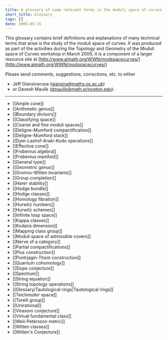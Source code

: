 ```yaml
---
title: A glossary of some relevant terms in the moduli space of curves
short_title: Glossary
tags: []
date: 2005-05-15
---
```


This glossary contains brief definitions and explanations of many technical terms that arise is the study of the moduli space of curves. It was produced as part of the activities during the Topology and Geometry of the Moduli space of Curves workshop in March 2005; it is a component of a larger resource site at [http://www.aimath.org/WWN/modspacecurves/](http://www.aimath.org/WWN/modspacecurves/)

Please send comments, suggestions, corrections, etc. to either

- Jeff Giansiracusa ([giansira@maths.ox.ac.uk](mailto:giansira@maths.ox.ac.uk))
- or Davesh Maulik ([dmaulik@math.princeton.edu](mailto:dmaulik@math.princeton.edu)).

----

- [[Ample cone]]
- [[Arithmetic genus]]
- [[Boundary divisors]]
- [[Classifying space]]
- [[Coarse and fine moduli spaces]]
- [[Deligne-Mumford compactification]]
- [[Deligne-Mumford stack]]
- [[Dyer-Lashof-Araki-Kudo operations]]
- [[Effective cone]]
- [[Frobenius algebra]]
- [[Frobenius manifold]]
- [[General type]]
- [[Geometric genus]]
- [[Gromov-Witten invariants]]
- [[Group completion]]
- [[Harer stability]]
- [[Hodge bundle]]
- [[Hodge classes]]
- [[Homology fibration]]
- [[Hurwitz numbers]]
- [[Hurwitz schemes]]
- [[Infinite loop space]]
- [[Kappa classes]]
- [[Kodaira dimension]]
- [[Mapping class group]]
- [[Moduli space of admissible covers]]
- [[Nerve of a category]]
- [[Partial compactifications]]
- [[Plus construction]]
- [[Pontrjagin-Thom construction]]
- [[Quantum cohomology]]
- [[Slope conjecture]]
- [[Spectrum]]
- [[String equation]]
- [[String topology operations]]
- [[Glossary/Tautological rings|Tautological rings]]
- [[Teichmuller space]]
- [[Torelli group]]
- [[Unirational]]
- [[Virasoro conjecture]]
- [[Virtual fundamental class]]
- [[Weil-Petersson metric]]
- [[Witten classes]]
- [[Witten's Conjecture]]